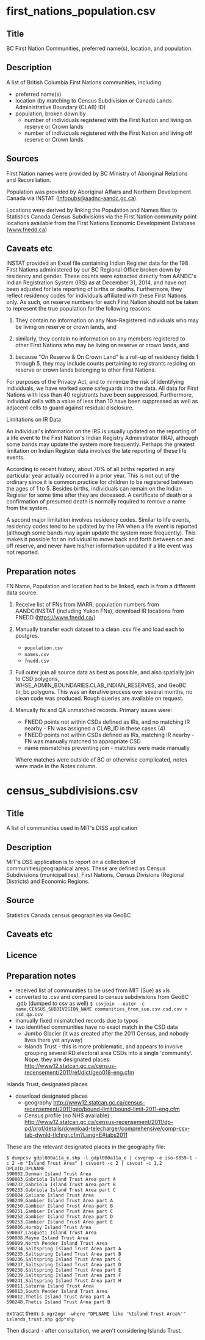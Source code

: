 # first_nations_population.csv

## Title
BC First Nation Communities, preferred name(s), location, and population.

## Description
A list of British Columbia First Nations communities, including
- preferred name(s)
- location (by matching to Census Subdivision or Canada Lands Administrative Boundary (CLAB) ID)
- population, broken down by
  + number of individuals registered with the First Nation and living on reserve or Crown lands
  + number of individuals registered with the First Nation and living off reserve or Crown lands

## Sources
First Nation names were provided by BC Ministry of Aboriginal Relations and Reconiliation.

Population was provided by Aboriginal Affairs and Northern Development Canada via INSTAT (Infopubs@aadnc-aandc.gc.ca).

Locations were derived by linking the Population and Names files to Statistics Canada Census Subdivisions via the First Nation community point locations available from the First Nations Economic Development Database (www.fnedd.ca)

## Caveats etc
INSTAT provided an Excel file containing Indian Register data for the 198 First Nations administered by our BC Regional Office broken down by residency and gender.  These counts were extracted directly from AANDC's Indian Registration System (IRS) as at December 31, 2014, and have not been adjusted for late reporting of births or deaths.  Furthermore, they reflect residency codes for individuals affiliated with these First Nations only.  As such, on reserve numbers for each First Nation should not be taken to represent the true population for the following reasons:
 
1) They contain no information on any Non-Registered individuals who may be living on reserve or crown lands, and
 
2) similarly, they contain no information on any members registered to other First Nations who may be living on reserve or crown lands, and
 
3) because "On Reserve & On Crown Land" is a roll-up of residency fields 1 through 5, they may include counts pertaining to registrants residing on reserve or crown lands belonging to other First Nations.
 
For purposes of the Privacy Act, and to minimize the risk of identifying individuals, we have worked some safeguards into the data.  All data for First Nations with less than 40 registrants have been suppressed.  Furthermore, individual cells with a value of less than 10 have been suppressed as well as adjacent cells to guard against residual disclosure.
 
 
Limitations on IR Data
 
An individual's information on the IRS is usually updated on the reporting of a life event to the First Nation's Indian Registry Administrator (IRA), although some bands may update the system more frequently.  Perhaps the greatest limitation on Indian Register data involves the late reporting of these life events.
 
According to recent history, about 70% of all births reported in any particular year actually occurred in a prior year.  This is not out of the ordinary since it is common practice for children to be registered between the ages of 1 to 5.  Besides births, individuals can remain on the Indian Register for some time after they are deceased.  A certificate of death or a confirmation of presumed death is normally required to remove a name from the system.
 
A second major limitation involves residency codes.  Similar to life events, residency codes tend to be updated by the IRA when a life event is reported (although some bands may again update the system more frequently).  This makes it possible for an individual to move back and forth between on and off reserve, and never have his/her information updated if a life event was not reported.

## Preparation notes

FN Name, Population and location had to be linked, each is from a different data source.

1. Receive list of FNs from MARR, population numbers from AANDC/INSTAT (including Yukon FNs), download IR locations from FNEDD (https://www.fnedd.ca/)

2. Manually transfer each dataset to a clean .csv file and load each to postgres.
    - `population.csv`
    - `names.csv`
    - `fnedd.csv`

3. Full outer join all source data as best as possible, and also spatially join to CSD polygons, WHSE_ADMIN_BOUNDARIES.CLAB_INDIAN_RESERVES, and GeoBC tir_bc polygons. This was an iterative process over several months, no clean code was produced. Rough queries are available on request.

4. Manually fix and QA unmatched records. Primary issues were:
    - FNEDD points not within CSDs defined as IRs, and no matching IR nearby - FN was assigned a CLAB_ID in these cases (4)
    - FNEDD points not within CSDs defined as IRs, matching IR nearby - FN was manually matched to appropriate CSD
    - name mismatches preventing join - matches were made manually  

    Where matches were outside of BC or otherwise complicated, notes were made in the Notes column.


# census_subdivisions.csv

## Title
A list of communities used in MIT's DISS application

## Description
MIT's DSS application is to report on a collection of communities/geographical areas.  These are defined as  Census Subdivisions (municipalities), First Nations, Census Divisions (Regional Districts) and Economic Regions.

## Source
Statistics Canada census geographies via GeoBC

## Caveats etc

## Licence

## Preparation notes
- received list of communities to be used from MIT (Sue) as xls 
- converted to .csv and compared to census subdivisions from GeoBC .gdb (dumped to csv as well)
  `$ csvjoin --outer -c name,CENSUS_SUBDIVISION_NAME communities_from_sue.csv csd.csv > csd_qa.csv`
- manually fixed mismatched records due to typos
- two identified communities have no exact match in the CSD data
    + Jumbo Glacier (it was created after the 2011 Census, and nobody lives there yet anyway)
    + Islands Trust - this is more problematic, and appears to involve grouping several RD electoral area CSDs into a single 'community'. 
    Nope. they are designated places: http://www12.statcan.gc.ca/census-recensement/2011/ref/dict/geo018-eng.cfm

Islands Trust, designated places
- download designated places 
    + geography http://www12.statcan.gc.ca/census-recensement/2011/geo/bound-limit/bound-limit-2011-eng.cfm
    + Census profile (no NHS available) http://www12.statcan.gc.ca/census-recensement/2011/dp-pd/prof/details/download-telecharger/comprehensive/comp-csv-tab-dwnld-tlchrgr.cfm?Lang=E#tabs2011

These are the relevant designated places in the geography file:
```
$ dumpcsv gdpl000a11a_e.shp -l gdpl000a11a_e | csvgrep -e iso-8859-1 -c 2 -m "Island Trust Area" | csvsort -c 2 | csvcut -c 1,2
DPLUID,DPLNAME
590002,Denman Island Trust Area
590003,Gabriola Island Trust Area part A
590232,Gabriola Island Trust Area part B
590233,Gabriola Island Trust Area part C
590004,Galiano Island Trust Area
590249,Gambier Island Trust Area part A
590250,Gambier Island Trust Area part B
590251,Gambier Island Trust Area part C
590252,Gambier Island Trust Area part D
590253,Gambier Island Trust Area part E
590006,Hornby Island Trust Area
590007,Lasqueti Island Trust Area
590008,Mayne Island Trust Area
590009,North Pender Island Trust Area
590234,Saltspring Island Trust Area part A
590235,Saltspring Island Trust Area part B
590236,Saltspring Island Trust Area part C
590237,Saltspring Island Trust Area part D
590238,Saltspring Island Trust Area part E
590239,Saltspring Island Trust Area part F
590241,Saltspring Island Trust Area part H
590011,Saturna Island Trust Area
590013,South Pender Island Trust Area
590012,Thetis Island Trust Area part A
590248,Thetis Island Trust Area part B
```
extract them:
`$ ogr2ogr -where "DPLNAME like '%Island Trust Area%'" islands_trust.shp gdp*shp`

Then discard - after consultation, we aren't considering Islands Trust.
